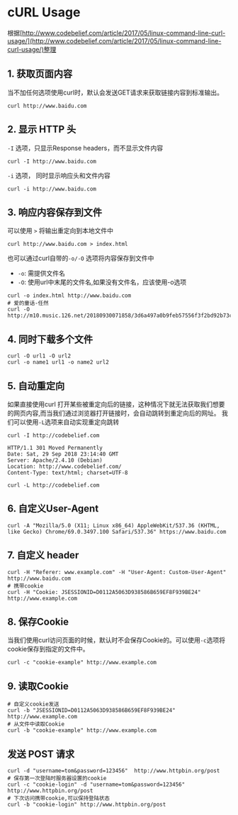 # cURL Usage
根据[http://www.codebelief.com/article/2017/05/linux-command-line-curl-usage/](http://www.codebelief.com/article/2017/05/linux-command-line-curl-usage/)整理

## 1. 获取页面内容
当不加任何选项使用curl时，默认会发送GET请求来获取链接内容到标准输出。
```shell
curl http://www.baidu.com
```

## 2. 显示 HTTP 头
`-I` 选项，只显示Response headers，而不显示文件内容
```shell
curl -I http://www.baidu.com
```
`-i` 选项， 同时显示响应头和文件内容
```shell
curl -i http://www.baidu.com
```

## 3. 响应内容保存到文件
可以使用 `>` 将输出重定向到本地文件中
```shell
curl http://www.baidu.com > index.html
```

也可以通过curl自带的`-o/-O` 选项将内容保存到文件中
- `-o`: 需提供文件名
- `-O`: 使用url中末尾的文件名,如果没有文件名，应该使用-o选项
```shell
curl -o index.html http://www.baidu.com
# 爱的童话-任然
curl -O http://m10.music.126.net/20180930071858/3d6a497a0b9feb57556f3f2bd92b73c2/ymusic/2629/ef28/8fab/342ffe5e297dd941293d04ee6c54058c.mp3
```

## 4. 同时下载多个文件
```shell
curl -O url1 -O url2
curl -o name1 url1 -o name2 url2
```

## 5. 自动重定向
如果直接使用curl 打开某些被重定向后的链接，这种情况下就无法获取我们想要的网页内容,而当我们通过浏览器打开链接时，会自动跳转到重定向后的网址。
我们可以使用`-L`选项来自动实现重定向跳转
```shell
curl -I http://codebelief.com

HTTP/1.1 301 Moved Permanently
Date: Sat, 29 Sep 2018 23:14:40 GMT
Server: Apache/2.4.10 (Debian)
Location: http://www.codebelief.com/
Content-Type: text/html; charset=UTF-8
```
```shell
curl -L http://codebelief.com
```

## 6. 自定义User-Agent
```shell
curl -A "Mozilla/5.0 (X11; Linux x86_64) AppleWebKit/537.36 (KHTML, like Gecko) Chrome/69.0.3497.100 Safari/537.36" https://www.baidu.com
```

## 7. 自定义 header
```shell
curl -H "Referer: www.example.com" -H "User-Agent: Custom-User-Agent" http://www.baidu.com
# 携带cookie
curl -H "Cookie: JSESSIONID=D0112A5063D938586B659EF8F939BE24" http://www.example.com
```

## 8. 保存Cookie
当我们使用curl访问页面的时候，默认时不会保存Cookie的。可以使用`-c`选项将cookie保存到指定的文件中。
```shell
curl -c "cookie-example" http://www.example.com
```

## 9. 读取Cookie

```shell
# 自定义cookie发送
curl -b "JSESSIONID=D0112A5063D938586B659EF8F939BE24" http://www.example.com
# 从文件中读取Cookie
curl -b "cookie-example" http://www.example.com
```

## 发送 POST 请求
```shell
curl -d "username=tom&password=123456"  http://www.httpbin.org/post
# 保存第一次登陆时服务器设置的cookie
curl -c "cookie-login" -d "username=tom&password=123456"  http://www.httpbin.org/post
# 下次访问携带cookie,可以保持登陆状态
curl -b "cookie-login" http://www.httpbin.org/post

```
